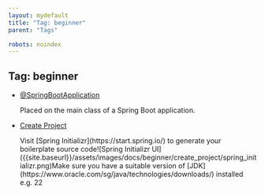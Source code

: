 ```yaml
---
layout: mydefault
title: "Tag: beginner"
parent: "Tags"

robots: noindex
---
```

<h2>Tag: beginner</h2><div style='margin-top:1rem'><ul>
	<li>
		<a href='/MySpringBootDex/docs/beginner/SpringBootApplication'>@SpringBootApplication</a>
		<p>Placed on the main class of a Spring Boot application.</p>
	</li>
	<li>
		<a href='/MySpringBootDex/docs/beginner/Create_Project'>Create Project</a>
		<p>Visit [Spring Initializr](https://start.spring.io/) to generate your boilerplate source code![Spring Initializr UI]({{site.baseurl}}/assets/images/docs/beginner/create_project/spring_initializr.png)Make sure you have a suitable version of [JDK](https://www.oracle.com/sg/java/technologies/downloads/) installed e.g. 22<br></p>
	</li>
</ul></div>